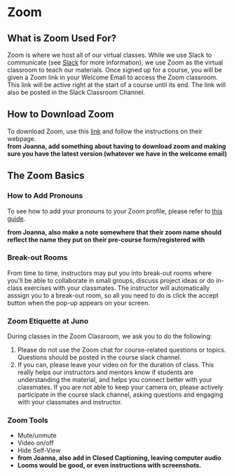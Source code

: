 # Zoom

## What is Zoom Used For?
Zoom is where we host all of our virtual classes. While we use Slack to communicate (see [Slack](/Slack.md) for more information), we use Zoom as the virtual classroom to teach our materials. Once signed up for a course, you will be given a Zoom link in your Welcome Email to access the Zoom classroom. This link will be active right at the start of a course until its end. The link will also be posted in the Slack Classroom Channel. 

## How to Download Zoom
To download Zoom, use this [link](https://zoom.us/download?zcid=1231) and follow the instructions on their webpage.  
**from Joanna, add something about having to download zoom and making sure you have the latest version (whatever we have in the welcome email)**

## The Zoom Basics

### How to Add Pronouns
To see how to add your pronouns to your Zoom profile, please refer to [this guide](https://support.zoom.us/hc/en-us/articles/4402698027533). 

**from Joanna, also make a note somewhere that their zoom name should reflect the name they put on their pre-course form/registered with**

### Break-out Rooms
From time to time, instructors may put you into break-out rooms where you'll be able to collaborate in small groups, discuss project ideas or do in-class exercises with your classmates. The instructor will automatically asssign you to a break-out room, so all you need to do is click the accept button when the pop-up appears on your screen.  

### Zoom Etiquette at Juno 
During classes in the Zoom Classroom, we ask you to do the following:
1. Please do not use the Zoom chat for course-related questions or topics. Questions should be posted in the course slack channel.
2. If you can, please leave your video on for the duration of class. This really helps our instructors and mentors know if students are understanding the material, and helps you connect better with your classmates. If you are not able to keep your camera on, please actively participate in the course slack channel, asking questions and engaging with your classmates and instructor.

### Zoom Tools
- Mute/unmute
- Video on/off
- Hide Self-View
- **from Joanna, also add in Closed Captioning, leaving computer audio**
- **Looms would be good, or even instructions with screenshots.**
